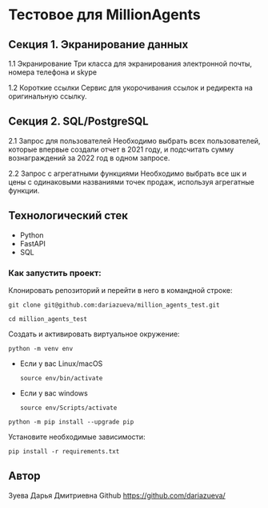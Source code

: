 # Тестовое для MillionAgents

## Секция 1. Экранирование данных
1.1 Экранирование
Три класса для экранирования электронной почты, номера телефона и skype

1.2 Короткие ссылки
Сервис для укорочивания ссылок и редиректа на оригинальную ссылку.

## Секция 2. SQL/PostgreSQL
2.1 Запрос для пользователей
Необходимо выбрать всех пользователей, которые впервые создали отчет в 2021 году, и подсчитать сумму вознаграждений за 2022 год в одном запросе.

2.2 Запрос с агрегатными функциями
Необходимо выбрать все шк и цены с одинаковыми названиями точек продаж, используя агрегатные функции.

## Технологический стек
- Python
- FastAPI
- SQL


### Как запустить проект:

Клонировать репозиторий и перейти в него в командной строке:

```
git clone git@github.com:dariazueva/million_agents_test.git
```

```
cd million_agents_test
```

Cоздать и активировать виртуальное окружение:

```
python -m venv env
```

* Если у вас Linux/macOS

    ```
    source env/bin/activate
    ```

* Если у вас windows

    ```
    source env/Scripts/activate
    ```

```
python -m pip install --upgrade pip
```

Установите необходимые зависимости:

```
pip install -r requirements.txt

```


## Автор
Зуева Дарья Дмитриевна
Github https://github.com/dariazueva/